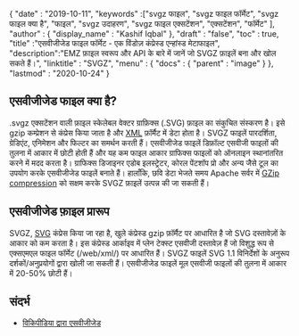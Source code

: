 {
  "date" : "2019-10-11",
  "keywords" :["svgz फाइल", "svgz फाइल फॉर्मेट", "svgz फाइल क्या है", "फाइल", "svgz उदाहरण", "svgz फाइल एक्सटेंशन", "एक्सटेंशन", "फॉर्मेट" ],
  "author" : {
    "display_name" : "Kashif Iqbal"
},
  "draft" : "false",
  "toc" : true,
  "title" :"एसवीजीजेड फाइल फॉर्मेट - एक विंडोज़ कंप्रेस्ड एन्हांस्ड मेटाफाइल",
  "description":"EMZ फ़ाइल स्वरूप और API के बारे में जानें जो SVGZ फ़ाइलें बना और खोल सकते हैं।",
  "linktitle" : "SVGZ",
  "menu" : {
    "docs" : {
      "parent" : "image"
}
},
  "lastmod" : "2020-10-24"
}

## एसवीजीजेड फाइल क्या है?

.svgz एक्सटेंशन वाली फ़ाइल स्केलेबल वेक्टर ग्राफ़िक्स (.SVG) फ़ाइल का संकुचित संस्करण है। इसे gzip कम्प्रेशन से कंप्रेस किया जाता है और [XML](/hi/web/xml/) फ़ॉर्मैट में डेटा होता है। SVGZ फाइलें पारदर्शिता, ग्रेडिएंट, एनिमेशन और फिल्टर का समर्थन करती हैं। एसवीजीजेड फाइलें डिफ़ॉल्ट एसवीजी फाइलों की तुलना में आकार में छोटी होती हैं और यह कम फाइल आकार ग्राफिक्स फाइलों को ऑनलाइन स्थानांतरित करने में मदद करता है। ग्राफिक्स डिजाइनर एडोब इलस्ट्रेटर, कोरल पेंटशॉप प्रो और अन्य जैसे टूल का उपयोग करके एसवीजीजेड फाइलें बनाते हैं। हालाँकि, छवि डेटा भेजते समय Apache सर्वर में [GZip compression](/hi/compression/gz/) को सक्षम करके SVGZ फ़ाइलें उत्पन्न की जा सकती हैं।

## एसवीजीजेड फ़ाइल प्रारूप

SVGZ, [SVG](/hi/page-description-language/svg/) कंप्रेस किया जा रहा है, खुले कंप्रेस्ड gzip फ़ॉर्मैट पर आधारित है जो SVG दस्तावेज़ों के आकार को कम करता है। इस कंप्रेस्ड आर्काइव में प्लेन टेक्स्ट एसवीजी दस्तावेज़ हैं जो विशुद्ध रूप से एक्सएमएल फाइल फॉर्मेट (/web/xml/) पर आधारित हैं। SVGZ फाइलें SVG 1.1 विनिर्देशों के अनुरूप दर्शकों/अनुप्रयोगों द्वारा खोली जा सकती हैं। एसवीजीजेड फाइलें मूल एसवीजी फाइलों की तुलना में आकार में 20-50% छोटी हैं।

## संदर्भ

* [विकिपीडिया द्वारा एसवीजीजेड](https://en.wikipedia.org/wiki/Scalable_Vector_Graphics#Compression)

